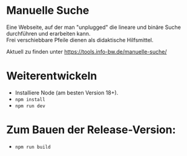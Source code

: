 # Manuelle Suche
Eine Webseite, auf der man "unplugged" die lineare und binäre Suche durchführen und erarbeiten kann.  
Frei verschiebbare Pfeile dienen als didaktische Hilfsmittel.

Aktuell zu finden unter https://tools.info-bw.de/manuelle-suche/

# Weiterentwickeln
- Installiere Node (am besten Version 18+).
- `npm install`
- `npm run dev`

# Zum Bauen der Release-Version:
- `npm run build`